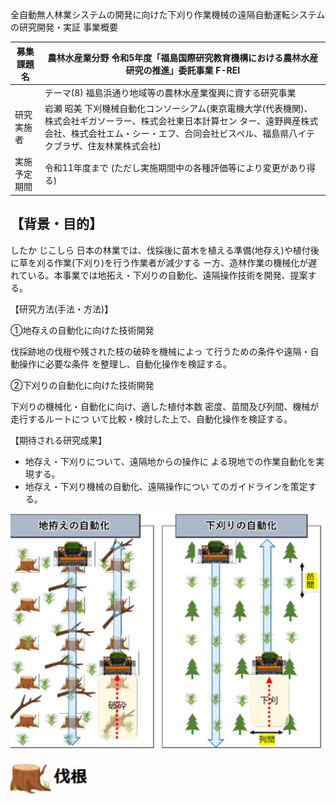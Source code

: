 全自動無人林業システムの開発に向けた下刈り作業機械の遠隔自動運転システムの研究開発・実証 事業概要

| 募集課題名 | 農林水産業分野 令和5年度「福島国際研究教育機構における農林水産研究の推進」委託事業 F-REI |
| --- | --- |
|  | テーマ(8) 福島浜通り地域等の農林水産業復興に資する研究事業 |
| 研究実施者 | 岩瀬 昭美 下刈機械自動化コンソーシアム(東京電機大学(代表機関)、株式会社ギガソーラー、株式会社東日本計算セン ター、遠野興産株式会社、株式会社エム・シー・エフ、合同会社ビスペル、福島県八イテクブラザ、住友林業株式会社) |
| 実施予定期間 | 令和11年度まで (ただし実施期間中の各種評価等により変更があり得る) |

## 【背景・目的】

したか じこしら 日本の林業では、伐採後に苗木を植える準備(地存え)や植付後に草を刈る作業(下刈り)を行う作業者が減少する ー方、造林作業の機械化が遅れている。本事業では地拓え・下刈りの自動化、遠隔操作技術を開発、提案する。

【研究方法(手法・方法)】

①地存えの自動化に向けた技術開発

伐採跡地の伐根や残された枝の破砕を機械によっ て行うための条件や遠隔・自動操作に必要な条件 を整理し、自動化操作を検証する。

②下刈りの自動化に向けた技術開発

下刈りの機械化・自動化に向け、適した植付本数 密度、苗間及び列間、機械が走行するルートにつ いて比較・検討した上で、自動化操作を検証する。

【期待される研究成果】

- 地存え・下刈りについて、遠隔地からの操作に よる現地での作業自動化を実現する。
- 地存え・下刈り機械の自動化、遠隔操作につい てのガイドラインを策定する。

![](_page_0_Figure_12.jpeg)

![](_page_0_Picture_13.jpeg)

